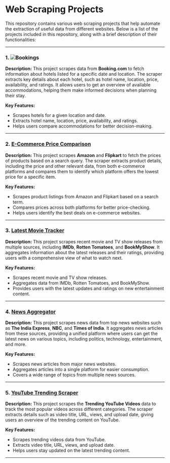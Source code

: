 # **Web Scraping Projects**

This repository contains various web scraping projects that help automate the extraction of useful data from different websites. Below is a list of the projects included in this repository, along with a brief description of their functionalities:

---

### 1. ![**Bookings**](https://github.com/harshitpathak18/WebScrapingProjects/tree/a41659a1f679b457c6db56d2001a318d2786a7fa/Bookings)

**Description:**
This project scrapes data from **Booking.com** to fetch information about hotels listed for a specific date and location. The scraper extracts key details about each hotel, such as hotel name, location, price, availability, and ratings. It allows users to get an overview of available accommodations, helping them make informed decisions when planning their stay.

**Key Features:**

* Scrapes hotels for a given location and date.
* Extracts hotel name, location, price, availability, and ratings.
* Helps users compare accommodations for better decision-making.

---

### 2. [**E-Commerce Price Comparison**](https://github.com/harshitpathak18/WebScrapingProjects/tree/a41659a1f679b457c6db56d2001a318d2786a7fa/E-Commerce_Price_Comparison)

**Description:**
This project scrapes **Amazon** and **Flipkart** to fetch the prices of products based on a search query. The scraper extracts product details, including the price and other relevant data, from both e-commerce platforms and compares them to identify which platform offers the lowest price for a specific item.

**Key Features:**

* Scrapes product listings from Amazon and Flipkart based on a search term.
* Compares prices across both platforms for better price-checking.
* Helps users identify the best deals on e-commerce websites.

---

### 3. [**Latest Movie Tracker**](https://github.com/harshitpathak18/WebScrapingProjects/tree/a41659a1f679b457c6db56d2001a318d2786a7fa/Latest_Movie_Tracker)

**Description:**
This project scrapes recent movie and TV show releases from multiple sources, including **IMDb**, **Rotten Tomatoes**, and **BookMyShow**. It aggregates information about the latest releases and their ratings, providing users with a comprehensive view of what to watch next.

**Key Features:**

* Scrapes recent movie and TV show releases.
* Aggregates data from IMDb, Rotten Tomatoes, and BookMyShow.
* Provides users with the latest updates and ratings on new entertainment content.

---

### 4. [**News Aggregator**](https://github.com/harshitpathak18/WebScrapingProjects/tree/a41659a1f679b457c6db56d2001a318d2786a7fa/News_Aggregator)

**Description:**
This project scrapes news data from top news websites such as **The India Express**, **NBC**, and **Times of India**. It aggregates news articles from these sources, providing a unified platform where users can get the latest news on various topics, including politics, technology, entertainment, and more.

**Key Features:**

* Scrapes news articles from major news websites.
* Aggregates articles into a single platform for easier consumption.
* Covers a wide range of topics from multiple news sources.

---

### 5. [**YouTube Trending Scraper**](https://github.com/harshitpathak18/WebScrapingProjects/tree/a41659a1f679b457c6db56d2001a318d2786a7fa/YouTube_Trending_Scraper)

**Description:**
This project scrapes the **Trending YouTube Videos** data to track the most popular videos across different categories. The scraper extracts details such as video title, URL, views, and upload date, giving users an overview of the trending content on YouTube.

**Key Features:**

* Scrapes trending videos data from YouTube.
* Extracts video title, URL, views, and upload date.
* Helps users stay updated on the latest trending content.

---

